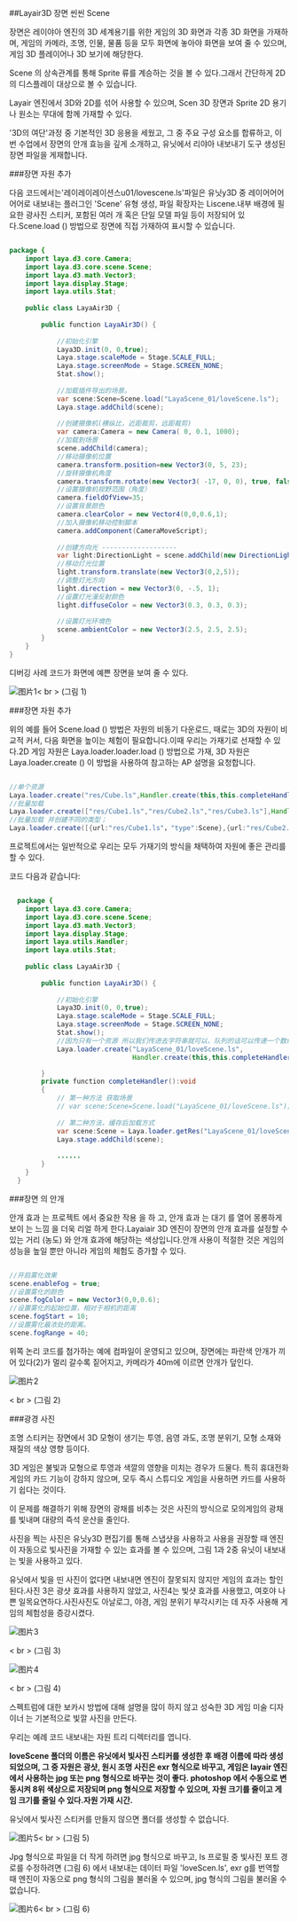 ##Layair3D 장면 씬씬 Scene

장면은 레이야아 엔진의 3D 세계용기를 위한 게임의 3D 화면과 각종 3D 화면을 가재하며, 게임의 카메라, 조명, 인물, 물품 등을 모두 화면에 놓아야 화면을 보여 줄 수 있으며, 게임 3D 플레이어나 3D 보기에 해당한다.

Scene 의 상속관계를 통해 Sprite 류를 계승하는 것을 볼 수 있다.그래서 간단하게 2D의 디스플레이 대상으로 볼 수 있습니다.

Layair 엔진에서 3D와 2D를 섞어 사용할 수 있으며, Scen 3D 장면과 Sprite 2D 용기나 원소는 무대에 함께 가재할 수 있다.

'3D의 여단'과정 중 기본적인 3D 응용을 세웠고, 그 중 주요 구성 요소를 합류하고, 이번 수업에서 장면의 안개 효능을 깊게 소개하고, 유닛에서 리야아 내보내기 도구 생성된 장면 파일을 게재합니다.



###장면 자원 추가

다음 코드에서는'레이레이레이션스u01/lovescene.ls'파일은 유닛y3D 중 레이어어어어어로 내보내는 플러그인 'Scene' 유형 생성, 파일 확장자는 Liscene.내부 배경에 필요한 광사진 스티커, 포함된 여러 개 혹은 단일 모델 파일 등이 저장되어 있다.Scene.load () 방법으로 장면에 직접 가재하여 표시할 수 있습니다.


```java

package {
	import laya.d3.core.Camera;
	import laya.d3.core.scene.Scene;
	import laya.d3.math.Vector3;
	import laya.display.Stage;
	import laya.utils.Stat;
	
	public class LayaAir3D {
		
		public function LayaAir3D() {
			
			//初始化引擎
			Laya3D.init(0, 0,true);
			Laya.stage.scaleMode = Stage.SCALE_FULL;
			Laya.stage.screenMode = Stage.SCREEN_NONE;
			Stat.show();
          
            //加载插件导出的场景。
			var scene:Scene=Scene.load("LayaScene_01/loveScene.ls");
          	Laya.stage.addChild(scene);
          
            //创建摄像机(横纵比，近距裁剪，远距裁剪)
			var camera:Camera = new Camera( 0, 0.1, 1000);
			//加载到场景
			scene.addChild(camera);
			//移动摄像机位置
			camera.transform.position=new Vector3(0, 5, 23);
			//旋转摄像机角度
			camera.transform.rotate(new Vector3( -17, 0, 0), true, false);
			//设置摄像机视野范围（角度）
			camera.fieldOfView=35;
			//设置背景颜色
			camera.clearColor = new Vector4(0,0,0.6,1);			
			//加入摄像机移动控制脚本
			camera.addComponent(CameraMoveScript);
			
			//创建方向光 -------------------
			var light:DirectionLight = scene.addChild(new DirectionLight()) as DirectionLight;
			//移动灯光位置
			light.transform.translate(new Vector3(0,2,5));
			//调整灯光方向
			light.direction = new Vector3(0, -.5, 1);
			//设置灯光漫反射颜色
			light.diffuseColor = new Vector3(0.3, 0.3, 0.3);
          
          	//设置灯光环境色
			scene.ambientColor = new Vector3(2.5, 2.5, 2.5); 
		}		
	}
}
```


디버깅 사례 코드가 화면에 예쁜 장면을 보여 줄 수 있다.

![图片1](img/1.png)< br > (그림 1)



###장면 자원 추가

위의 예를 들어 Scene.load () 방법은 자원의 비동기 다운로드, 때로는 3D의 자원이 비교적 커서, 다음 화면을 높이는 체험이 필요합니다.이때 우리는 가재기로 선재할 수 있다.2D 게임 자원은 Laya.loader.loader.load () 방법으로 가재, 3D 자원은 Laya.loader.create () 이 방법을 사용하여 참고하는 AP 설명을 요청합니다.


```java

//单个资源
Laya.loader.create("res/Cube.ls",Handler.create(this,this.completeHandler));
//批量加载
Laya.loader.create(["res/Cube1.ls","res/Cube2.ls","res/Cube3.ls"],Handler.create(this,this.completeHandler));
//批量加载 并创建不同的类型；
Laya.loader.create([{url:"res/Cube1.ls"，"type":Scene},{url:"res/Cube2.lh","type":Sprite3D},{url:"res/Cube3.lm","type":MeshSprite3D}],Handler.create(this,this.completeHandler));
```

프로젝트에서는 일반적으로 우리는 모두 가재기의 방식을 채택하여 자원에 좋은 관리를 할 수 있다.

코드 다음과 같습니다:



  
```java

  package {
  	import laya.d3.core.Camera;
  	import laya.d3.core.scene.Scene;
  	import laya.d3.math.Vector3;
  	import laya.display.Stage;
  	import laya.utils.Handler;
  	import laya.utils.Stat;
  	
  	public class LayaAir3D {
  		
  		public function LayaAir3D() {
  			
  			//初始化引擎
  			Laya3D.init(0, 0,true);
  			Laya.stage.scaleMode = Stage.SCALE_FULL;
  			Laya.stage.screenMode = Stage.SCREEN_NONE;
  			Stat.show();
            //因为只有一个资源 所以我们传进去字符串就可以，队列的话可以传递一个数组队列。
  			Laya.loader.create("LayaScene_01/loveScene.ls",
                               Handler.create(this,this.completeHandler),null,Scene);

  		}
  		private function completeHandler():void
  		{
        	// 第一种方法 获取场景
  			// var scene:Scene=Scene.load("LayaScene_01/loveScene.ls");
          
  			// 第二种方法，缓存后加载方式
  			var scene:Scene = Laya.loader.getRes("LayaScene_01/loveScene.ls");
            Laya.stage.addChild(scene);
          
  			......
  		}
  	}
  }
  ```




###장면 의 안개

안개 효과 는 프로젝트 에서 중요한 작용 을 하 고, 안개 효과 는 대기 를 열어 몽롱하게 보이 는 느낌 을 더욱 리얼 하게 한다.Layaiair 3D 엔진이 장면의 안개 효과를 설정할 수 있는 거리 (농도) 와 안개 효과에 해당하는 색상입니다.안개 사용이 적절한 것은 게임의 성능을 높일 뿐만 아니라 게임의 체험도 증가할 수 있다.


```java

//开启雾化效果
scene.enableFog = true;
//设置雾化的颜色
scene.fogColor = new Vector3(0,0,0.6);
//设置雾化的起始位置，相对于相机的距离
scene.fogStart = 10;
//设置雾化最浓处的距离。
scene.fogRange = 40;
```


위쪽 논리 코드를 첨가하는 예에 컴파일이 운영되고 있으며, 장면에는 파란색 안개가 끼어 있다(2)가 멀리 갈수록 짙어지고, 카메라가 40m에 이르면 안개가 덮인다.

![图片2](img/2.png)

< br > (그림 2)



###광경 사진

조명 스티커는 장면에서 3D 모형이 생기는 투영, 음영 과도, 조명 분위기, 모형 소재와 재질의 색상 영향 등이다.

3D 게임은 불빛과 모형으로 투영과 색깔의 영향을 미치는 경우가 드물다. 특히 휴대전화 게임의 카드 기능이 강하지 않으며, 모두 즉시 스튜디오 게임을 사용하면 카드를 사용하기 쉽다는 것이다.

이 문제를 해결하기 위해 장면의 광채를 비추는 것은 사진의 방식으로 모의게임의 광채를 빛내며 대량의 즉석 운산을 줄인다.

사진을 찍는 사진은 유닛y3D 편집기를 통해 스냅샷을 사용하고 사용을 권장할 때 엔진이 자동으로 빛사진을 가재할 수 있는 효과를 볼 수 있으며, 그림 1과 2중 유닛이 내보내는 빛을 사용하고 있다.

유닛에서 빛을 띤 사진이 없다면 내보내면 엔진이 잘못되지 않지만 게임의 효과는 할인된다.사진 3은 광샷 효과를 사용하지 않았고, 사진4는 빛샷 효과를 사용했고, 여호야 나쁜 일목요연하다.사진사진도 아날로그, 야경, 게임 분위기 부각시키는 데 자주 사용해 게임의 체험성을 증강시켰다.

![图片3](img/3.png)

< br > (그림 3)

![图片4](img/4.png)

< br > (그림 4)

스펙트럼에 대한 보카시 방법에 대해 설명을 많이 하지 않고 성숙한 3D 게임 미술 디자이너 는 기본적으로 빛깔 사진을 만든다.

우리는 예례 코드 내보내는 자원 트리 디렉터리를 엽니다.

**loveScene 폴더의 이름은 유닛에서 빛사진 스티커를 생성한 후 배경 이름에 따라 생성되었으며, 그 중 자원은 광샷, 원시 조명 사진은 exr 형식으로 바꾸고, 게임은 layair 엔진에서 사용하는 jpg 또는 png 형식으로 바꾸는 것이 좋다. photoshop 에서 수동으로 변동시켜 8위 색상으로 저장되며 png 형식으로 저장할 수 있으며, 자원 크기를 줄이고 게임 크기를 줄일 수 있다.자원 가재 시간.**

유닛에서 빛사진 스티커를 만들지 않으면 폴더를 생성할 수 없습니다.

![图片5](img/5.png)< br > (그림 5)



Jpg 형식으로 파일을 더 작게 하려면 jpg 형식으로 바꾸고, ls 프로필 중 빛사진 포트 경로를 수정하려면 (그림 6) 에서 내보내는 데이터 파일 'loveScen.ls', exr g를 번역할 때 엔진이 자동으로 png 형식의 그림을 불러올 수 있으며, jpg 형식의 그림을 불러올 수 없습니다.

![图片6](img/6.png)< br > (그림 6)

